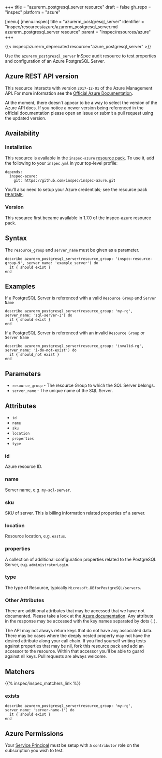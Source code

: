+++
title = "azurerm_postgresql_server resource"
draft = false
gh_repo = "inspec"
platform = "azure"

[menu]
  [menu.inspec]
    title = "azurerm_postgresql_server"
    identifier = "inspec/resources/azure/azurerm_postgresql_server.md azurerm_postgresql_server resource"
    parent = "inspec/resources/azure"
+++

{{< inspec/azurerm_deprecated resource="azure_postgresql_server" >}}

Use the `azurerm_postgresql_server` InSpec audit resource to test properties and configuration of
an Azure PostgreSQL Server.

## Azure REST API version

This resource interacts with version `2017-12-01` of the Azure Management API. For more
information see the [Official Azure Documentation](https://docs.microsoft.com/en-us/rest/api/postgresql/databases/get).

At the moment, there doesn't appear to be a way to select the version of the
Azure API docs. If you notice a newer version being referenced in the official
documentation please open an issue or submit a pull request using the updated
version.

## Availability

### Installation

This resource is available in the `inspec-azure` [resource
pack](/inspec/glossary/#resource-pack). To use it, add the
following to your `inspec.yml` in your top-level profile:

    depends:
      inspec-azure:
        git: https://github.com/inspec/inspec-azure.git

You'll also need to setup your Azure credentials; see the resource pack
[README](https://github.com/inspec/inspec-azure#inspec-for-azure).

### Version

This resource first became available in 1.7.0 of the inspec-azure resource pack.

## Syntax

The `resource_group` and `server_name` must be given as a parameter.

    describe azurerm_postgresql_server(resource_group: 'inspec-resource-group-9', server_name: 'example_server') do
      it { should exist }
    end

## Examples

If a PostgreSQL Server is referenced with a valid `Resource Group` and `Server Name`

    describe azurerm_postgresql_server(resource_group: 'my-rg', server_name: 'sql-server-1') do
      it { should exist }
    end

If a PostgreSQL Server is referenced with an invalid `Resource Group` or `Server Name`

    describe azurerm_postgresql_server(resource_group: 'invalid-rg', server_name: 'i-do-not-exist') do
      it { should_not exist }
    end

## Parameters

- `resource_group` - The resource Group to which the SQL Server belongs.
- `server_name` - The unique name of the SQL Server.

## Attributes

- `id`
- `name`
- `sku`
- `location`
- `properties`
- `type`

### id

Azure resource ID.

### name

Server name, e.g. `my-sql-server`.

### sku

SKU of server. This is billing information related properties of a server.

### location

Resource location, e.g. `eastus`.

### properties

A collection of additional configuration properties related to the PostgreSQL Server, e.g. `administratorLogin`.

### type

The type of Resource, typically `Microsoft.DBforPostgreSQL/servers`.

### Other Attributes

There are additional attributes that may be accessed that we have not
documented. Please take a look at the [Azure documentation](#azure-rest-api-version).
Any attribute in the response may be accessed with the key names separated by
dots (`.`).

The API may not always return keys that do not have any associated data. There
may be cases where the deeply nested property may not have the desired
attribute along your call chain. If you find yourself writing tests against
properties that may be nil, fork this resource pack and add an accessor to the
resource. Within that accessor you'll be able to guard against nil keys. Pull
requests are always welcome.

## Matchers

{{% inspec/inspec_matchers_link %}}

### exists

    describe azurerm_postgresql_server(resource_group: 'my-rg', server_name: 'server-name-1') do
      it { should exist }
    end

## Azure Permissions

Your [Service
Principal](https://docs.microsoft.com/en-us/azure/azure-resource-manager/resource-group-create-service-principal-portal)
must be setup with a `contributor` role on the subscription you wish to test.
